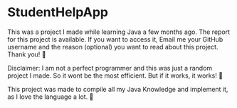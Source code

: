 # StudentHelpApp
This was a project I made while learning Java a few months ago. The report for this project is available. If you want to access it, Email me your GitHub username and the reason (optional) you want to read about this project. Thank you! 🌟

Disclaimer: I am not a perfect programmer and this was just a random project I made. So it wont be the most efficient. But if it works, it works! 🔧

This project was made to compile all my Java Knowledge and implement it, as I love the language a lot. 🚀
